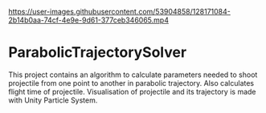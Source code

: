 

https://user-images.githubusercontent.com/53904858/128171084-2b14b0aa-74cf-4e9e-9d61-377ceb346065.mp4

# ParabolicTrajectorySolver
This project contains an algorithm to calculate parameters needed to shoot projectile from one point to another in parabolic trajectory. 
Also calculates flight time of projectile.
Visualisation of projectile and its trajectory is made with Unity Particle System.
